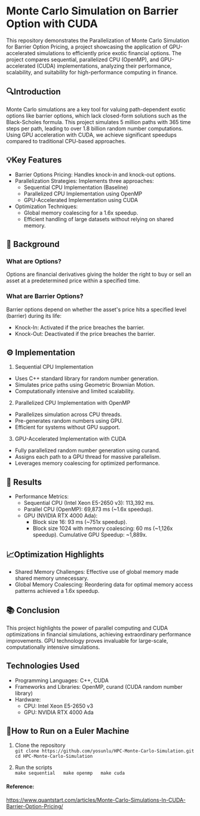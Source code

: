 # Monte Carlo Simulation on Barrier Option with CUDA  

This repository demonstrates the Parallelization of Monte Carlo Simulation for Barrier Option Pricing, a project showcasing the application of GPU-accelerated simulations to efficiently price exotic financial options. The project compares sequential, parallelized CPU (OpenMP), and GPU-accelerated (CUDA) implementations, analyzing their performance, scalability, and suitability for high-performance computing in finance.

## 🔍Introduction
Monte Carlo simulations are a key tool for valuing path-dependent exotic options like barrier options, which lack closed-form solutions such as the Black-Scholes formula. This project simulates 5 million paths with 365 time steps per path, leading to over 1.8 billion random number computations. Using GPU acceleration with CUDA, we achieve significant speedups compared to traditional CPU-based approaches.

## 💡Key Features
- Barrier Options Pricing: Handles knock-in and knock-out options.
- Parallelization Strategies: Implements three approaches:
  - Sequential CPU Implementation (Baseline)
  - Parallelized CPU Implementation using OpenMP
  - GPU-Accelerated Implementation using CUDA
- Optimization Techniques:
  - Global memory coalescing for a 1.6x speedup.
  - Efficient handling of large datasets without relying on shared memory.

## 📜 Background
### What are Options?
Options are financial derivatives giving the holder the right to buy or sell an asset at a predetermined price within a specified time.
### What are Barrier Options?
Barrier options depend on whether the asset's price hits a specified level (barrier) during its life:
- Knock-In: Activated if the price breaches the barrier.
- Knock-Out: Deactivated if the price breaches the barrier.

## ⚙️ Implementation
1. Sequential CPU Implementation
- Uses C++ standard library <random> for random number generation.
- Simulates price paths using Geometric Brownian Motion.
- Computationally intensive and limited scalability.
2. Parallelized CPU Implementation with OpenMP
- Parallelizes simulation across CPU threads.
- Pre-generates random numbers using GPU.
- Efficient for systems without GPU support.
3. GPU-Accelerated Implementation with CUDA
- Fully parallelized random number generation using curand.
- Assigns each path to a GPU thread for massive parallelism.
- Leverages memory coalescing for optimized performance.

## 🚀 Results
- Performance Metrics:
  - Sequential CPU (Intel Xeon E5-2650 v3): 113,392 ms.
  - Parallel CPU (OpenMP): 69,873 ms (~1.6x speedup).
  - GPU (NVIDIA RTX 4000 Ada):
    - Block size 16: 93 ms (~751x speedup).
    - Block size 1024 with memory coalescing: 60 ms (~1,126x speedup).
Cumulative GPU Speedup: ~1,889x.

## 📈Optimization Highlights
- Shared Memory Challenges: Effective use of global memory made shared memory unnecessary.
- Global Memory Coalescing: Reordering data for optimal memory access patterns achieved a 1.6x speedup.


## 📚 Conclusion
This project highlights the power of parallel computing and CUDA optimizations in financial simulations, achieving extraordinary performance improvements. GPU technology proves invaluable for large-scale, computationally intensive simulations.

## Technologies Used
- Programming Languages: C++, CUDA
- Frameworks and Libraries: OpenMP, curand (CUDA random number library)
- Hardware:
  - CPU: Intel Xeon E5-2650 v3
  - GPU: NVIDIA RTX 4000 Ada

## 🧪How to Run on a Euler Machine
1. Clone the repository  
``
git clone https://github.com/yosunlu/HPC-Monte-Carlo-Simulation.git
cd HPC-Monte-Carlo-Simulation
``

3. Run the scripts  
``
make sequential  
make openmp  
make cuda  
``

#### Reference:
https://www.quantstart.com/articles/Monte-Carlo-Simulations-In-CUDA-Barrier-Option-Pricing/
